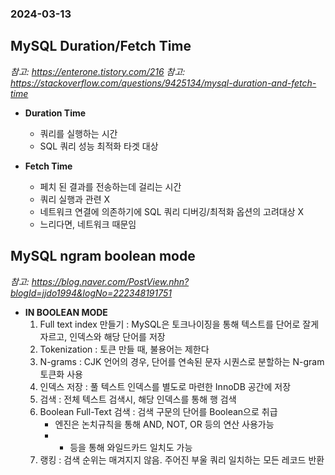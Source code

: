 ### 2024-03-13

## MySQL Duration/Fetch Time
*참고: https://enterone.tistory.com/216*
*참고: https://stackoverflow.com/questions/9425134/mysql-duration-and-fetch-time*
- **Duration Time**
  - 쿼리를 실행하는 시간
  - SQL 쿼리 성능 최적화 타겟 대상

- **Fetch Time**
  - 페치 된 결과를 전송하는데 걸리는 시간
  - 쿼리 실행과 관련 X
  - 네트워크 연결에 의존하기에 SQL 쿼리 디버깅/최적화 옵션의 고려대상 X
  - 느리다면, 네트워크 때문임

## MySQL ngram boolean mode
*참고: https://blog.naver.com/PostView.nhn?blogId=jjdo1994&logNo=222348191751*
- **IN BOOLEAN MODE**
  1. Full text index 만들기 : MySQL은 토크나이징을 통해 텍스트를 단어로 잘게 자르고, 인덱스와 해당 단어를 저장
  2. Tokenization : 토큰 만들 때, 불용어는 제한다
  3. N-grams : CJK 언어의 경우, 단어를 연속된 문자 시퀀스로 분할하는 N-gram 토큰화 사용
  4. 인덱스 저장 : 풀 텍스트 인덱스를 별도로 마련한 InnoDB 공간에 저장
  5. 검색 : 전체 텍스트 검색시, 해당 인덱스를 통해 행 검색
  6. Boolean Full-Text 검색 : 검색 구문의 단어를 Boolean으로 취급
     - 엔진은 논치규칙을 통해 AND, NOT, OR 등의 연산 사용가능
     - * 등을 통해 와일드카드 일치도 가능
  7. 랭킹 : 검색 순위는 매겨지지 않음. 주어진 부울 쿼리 일치하는 모든 레코드 반환
